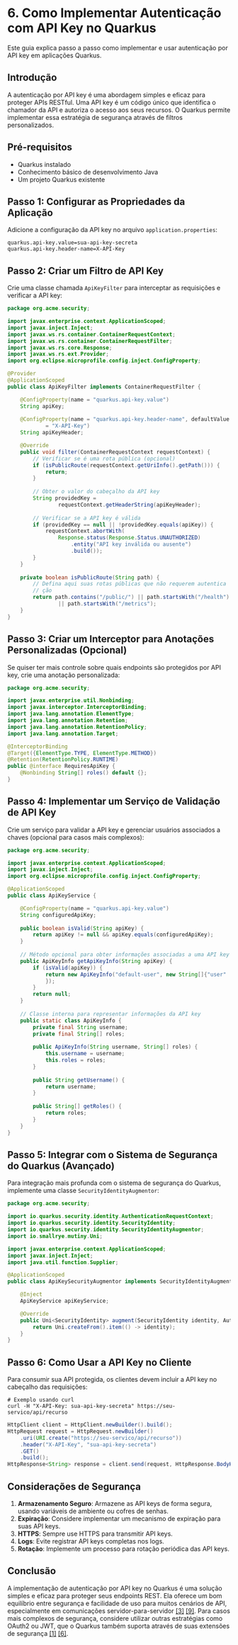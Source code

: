 # 6. Como Implementar Autenticação com API Key no Quarkus

Este guia explica passo a passo como implementar e usar autenticação por API key em aplicações Quarkus.

## Introdução

A autenticação por API key é uma abordagem simples e eficaz para proteger APIs RESTful. Uma API key é um código único que identifica o chamador da API e autoriza o acesso aos seus recursos. O Quarkus permite implementar essa estratégia de segurança através de filtros personalizados.

## Pré-requisitos

- Quarkus instalado
- Conhecimento básico de desenvolvimento Java
- Um projeto Quarkus existente

## Passo 1: Configurar as Propriedades da Aplicação

Adicione a configuração da API key no arquivo `application.properties`:

```plain text
quarkus.api-key.value=sua-api-key-secreta
quarkus.api-key.header-name=X-API-Key
```

## Passo 2: Criar um Filtro de API Key
Crie uma classe chamada `ApiKeyFilter` para interceptar as requisições e verificar a API key:

```Java
package org.acme.security;

import javax.enterprise.context.ApplicationScoped;
import javax.inject.Inject;
import javax.ws.rs.container.ContainerRequestContext;
import javax.ws.rs.container.ContainerRequestFilter;
import javax.ws.rs.core.Response;
import javax.ws.rs.ext.Provider;
import org.eclipse.microprofile.config.inject.ConfigProperty;

@Provider
@ApplicationScoped
public class ApiKeyFilter implements ContainerRequestFilter {

    @ConfigProperty(name = "quarkus.api-key.value")
    String apiKey;
    
    @ConfigProperty(name = "quarkus.api-key.header-name", defaultValue
            = "X-API-Key")
    String apiKeyHeader;

    @Override
    public void filter(ContainerRequestContext requestContext) {
        // Verificar se é uma rota pública (opcional)
        if (isPublicRoute(requestContext.getUriInfo().getPath())) {
            return;
        }
        
        // Obter o valor do cabeçalho da API key
        String providedKey = 
                requestContext.getHeaderString(apiKeyHeader);
        
        // Verificar se a API key é válida
        if (providedKey == null || !providedKey.equals(apiKey)) {
            requestContext.abortWith(
                Response.status(Response.Status.UNAUTHORIZED)
                    .entity("API key inválida ou ausente")
                    .build());
        }
    }
    
    private boolean isPublicRoute(String path) {
        // Defina aqui suas rotas públicas que não requerem autentica
        // ção
        return path.contains("/public/") || path.startsWith("/health") 
                || path.startsWith("/metrics");
    }
}
```
## Passo 3: Criar um Interceptor para Anotações Personalizadas (Opcional)
Se quiser ter mais controle sobre quais endpoints são protegidos por API key, crie uma anotação personalizada:

```Java
package org.acme.security;

import javax.enterprise.util.Nonbinding;
import javax.interceptor.InterceptorBinding;
import java.lang.annotation.ElementType;
import java.lang.annotation.Retention;
import java.lang.annotation.RetentionPolicy;
import java.lang.annotation.Target;

@InterceptorBinding
@Target({ElementType.TYPE, ElementType.METHOD})
@Retention(RetentionPolicy.RUNTIME)
public @interface RequiresApiKey {
    @Nonbinding String[] roles() default {};
}
```

## Passo 4: Implementar um Serviço de Validação de API Key
Crie um serviço para validar a API key e gerenciar usuários associados a chaves (opcional para casos mais complexos):

```Java
package org.acme.security;

import javax.enterprise.context.ApplicationScoped;
import javax.inject.Inject;
import org.eclipse.microprofile.config.inject.ConfigProperty;

@ApplicationScoped
public class ApiKeyService {

    @ConfigProperty(name = "quarkus.api-key.value")
    String configuredApiKey;
    
    public boolean isValid(String apiKey) {
        return apiKey != null && apiKey.equals(configuredApiKey);
    }
    
    // Método opcional para obter informações associadas a uma API key
    public ApiKeyInfo getApiKeyInfo(String apiKey) {
        if (isValid(apiKey)) {
            return new ApiKeyInfo("default-user", new String[]{"user"
            });
        }
        return null;
    }
    
    // Classe interna para representar informações da API key
    public static class ApiKeyInfo {
        private final String username;
        private final String[] roles;
        
        public ApiKeyInfo(String username, String[] roles) {
            this.username = username;
            this.roles = roles;
        }
        
        public String getUsername() {
            return username;
        }
        
        public String[] getRoles() {
            return roles;
        }
    }
}
```

## Passo 5: Integrar com o Sistema de Segurança do Quarkus (Avançado)
Para integração mais profunda com o sistema de segurança do Quarkus, implemente uma classe `SecurityIdentityAugmentor`:

```Java
package org.acme.security;

import io.quarkus.security.identity.AuthenticationRequestContext;
import io.quarkus.security.identity.SecurityIdentity;
import io.quarkus.security.identity.SecurityIdentityAugmentor;
import io.smallrye.mutiny.Uni;

import javax.enterprise.context.ApplicationScoped;
import javax.inject.Inject;
import java.util.function.Supplier;

@ApplicationScoped
public class ApiKeySecurityAugmentor implements SecurityIdentityAugmentor {

    @Inject
    ApiKeyService apiKeyService;

    @Override
    public Uni<SecurityIdentity> augment(SecurityIdentity identity, AuthenticationRequestContext context) {
        return Uni.createFrom().item(() -> identity);
    }
}
```

## Passo 6: Como Usar a API Key no Cliente
Para consumir sua API protegida, os clientes devem incluir a API key no cabeçalho das requisições:

```Shell
# Exemplo usando curl
curl -H "X-API-Key: sua-api-key-secreta" https://seu-servico/api/recurso
```

```Java
HttpClient client = HttpClient.newBuilder().build();
HttpRequest request = HttpRequest.newBuilder()
    .uri(URI.create("https://seu-servico/api/recurso"))
    .header("X-API-Key", "sua-api-key-secreta")
    .GET()
    .build();
HttpResponse<String> response = client.send(request, HttpResponse.BodyHandlers.ofString());
```

## Considerações de Segurança
1. **Armazenamento Seguro**: Armazene as API keys de forma segura, usando variáveis de ambiente ou cofres de senhas.
2. **Expiração**: Considere implementar um mecanismo de expiração para suas API keys.
3. **HTTPS**: Sempre use HTTPS para transmitir API keys.
4. **Logs**: Evite registrar API keys completas nos logs.
5. **Rotação**: Implemente um processo para rotação periódica das API keys.

## Conclusão
A implementação de autenticação por API key no Quarkus é uma solução simples e eficaz para proteger seus endpoints REST. Ela oferece um bom equilíbrio entre segurança e facilidade de uso para muitos cenários de API, especialmente em comunicações servidor-para-servidor [[3]](https://ccpatrut.medium.com/quarkus-api-key-implementation-36d9738abda7) [[9]](https://medium.com/arconsis/securing-your-rest-api-with-quarkus-implementing-an-api-key-request-filter-515ead51739f).
Para casos mais complexos de segurança, considere utilizar outras estratégias como OAuth2 ou JWT, que o Quarkus também suporta através de suas extensões de segurança [[1]](https://quarkus.io/guides/security-overview) [[6]](https://quarkus.io/guides/security-authentication-mechanisms).

